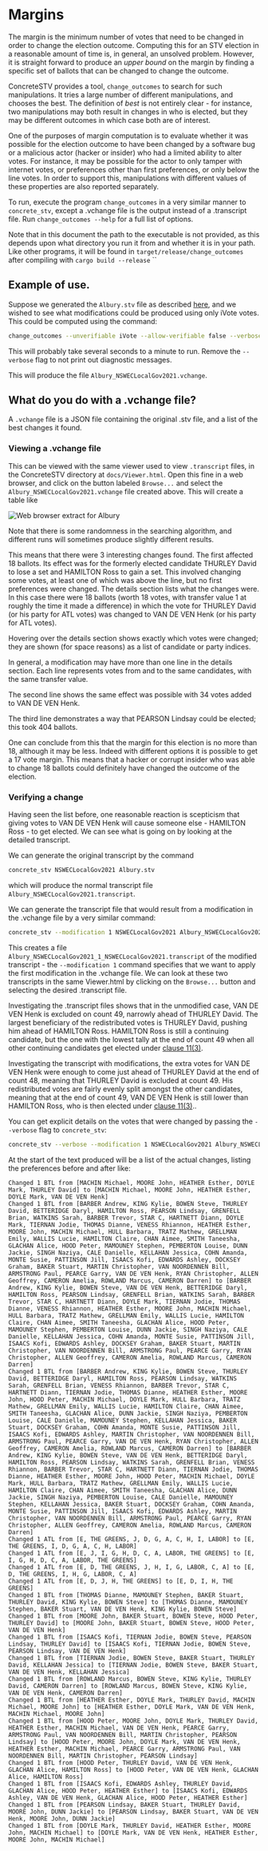 # Margins

The margin is the minimum number of votes that need to be changed in order to change the
election outcome. Computing this for an STV election in a reasonable amount of time is, in general, 
an unsolved problem. However, it is straight forward to produce an *upper bound* on the margin
by finding a specific set of ballots that can be changed to change the outcome.

ConcreteSTV provides a tool, `change_outcomes` to search for such manipulations. It tries a large
number of different manipulations, and chooses the best. The definition of *best* is not
entirely clear - for instance, two manipulations may both result in changes in who is elected,
but they may be different outcomes in which case both are of interest.

One of the purposes of margin computation is to evaluate whether it was possible for 
the election outcome to have been changed by a software bug or a
malicious actor (hacker or insider) who had a limited ability to alter votes.
For instance, it may be possible for the actor to only tamper with internet votes,
or preferences other than first preferences, or only below the line votes. In order to
support this, manipulations with different values of these properties are also reported separately.

To run, execute the program `change_outcomes` in a very similar manner to `concrete_stv`,
except a .vchange file is the output instead of a .transcript file. Run `change_outcomes --help`
for a full list of options.

Note that in this document the path to the executable is not provided, as this depends upon
what directory you run it from and whether it is in your path. Like other programs, it 
will be found in `target/release/change_outcomes` after compiling with `cargo build --release`
``

## Example of use.

Suppose we generated the `Albury.stv` file as described [here](nsw/parse_ec_data_lge.md), and
we wished to see what modifications could be produced using only iVote votes. This could be computed
using the command:
```bash
change_outcomes --unverifiable iVote --allow-verifiable false --verbose NSWECLocalGov2021 Albury.stv 
```
This will probably take several seconds to a minute to run. Remove the `--verbose` flag to not print out diagnostic messages.

This will produce the file `Albury_NSWECLocalGov2021.vchange`.

## What do you do with a .vchange file?

A `.vchange` file is a JSON file containing the original .stv file, and a list of the best
changes it found. 

### Viewing a .vchange file

This can be viewed with the same viewer used to view `.transcript` files, in the ConcreteSTV
directory at `docs/Viewer.html`. Open this fine in a web browser, and click on the button labeled
`Browse...` and select the `Albury_NSWECLocalGov2021.vchange` file created above. This will create
a table like

![Web browser extract for Albury](readme_images/AlburyChangesScreenshot.png)

Note that there is some randomness in the searching algorithm, 
and different runs will sometimes produce slightly different results.

This means that there were 3 interesting changes found. The first affected 18 ballots. Its effect was for
the formerly elected candidate THURLEY David to lose a set and HAMILTON Ross to gain a set. This involved
changing some votes, at least one of which was above the line, but no first preferences were changed. 
The details section lists what the changes
were. In this case there were 18 ballots (worth 18 votes, with transfer value 1 at roughly the time
it made a difference) in which the vote
for THURLEY David (or his party for ATL votes) was changed to VAN DE VEN Henk (or his party for ATL votes).

Hovering over the details section shows exactly which votes were changed; they are shown (for space reasons)
as a list of candidate or party indices.

In general, a modification may have more than one line in the details section. Each line
represents votes from and to the same candidates, with the same transfer value.

The second line shows the same effect was possible with 34 votes added to VAN DE VEN Henk.

The third line demonstrates a way that PEARSON Lindsay could be elected; this took 404 ballots.

One can conclude from this that the margin for this election is no more than 18, although it
may be less. Indeed with different options it is possible to get a 17 vote margin. This means
that a hacker or corrupt insider who was able to change 18 ballots could definitely have changed 
the outcome of the election.

### Verifying a change

Having seen the list before, one reasonable reaction is scepticism that giving votes to
VAN DE VEN Henk will cause someone else - HAMILTON Ross - to get elected. We can see what
is going on by looking at the detailed transcript.

We can generate the original transcript by the command
```bash
concrete_stv NSWECLocalGov2021 Albury.stv
```
which will produce the normal transcript file `Albury_NSWECLocalGov2021.transcript`.

We can generate the transcript file that would result from a modification in the .vchange
file by a very similar command:
```bash
concrete_stv --modification 1 NSWECLocalGov2021 Albury_NSWECLocalGov2021.vchange
```
This creates a file `Albury_NSWECLocalGov2021_1_NSWECLocalGov2021.transcript` of the modified
transcript - the `--modification 1` command specifies that we want to apply the first modification in the .vchange file. We can look at these two transcripts in the same Viewer.html by clicking on
the `Browse...` button and selecting the desired .transcript file.

Investigating the .transcript files shows that in the unmodified case, VAN DE VEN Henk
is excluded on count 49, narrowly ahead of THURLEY David. The largest beneficiary of the
redistributed votes is THURLEY David, pushing him ahead of HAMILTON Ross. HAMILTON Ross is 
still a continuing candidate, but the one with the lowest tally at the end of count 49 
when all other continuing candidates get elected under [clause 11(3)](nsw/NSWLocalCouncilLegislation2021.md).

Investigating the transcript with modifications, the extra votes for VAN DE VEN Henk were
enough to come just ahead of THURLEY David at the end of count 48, meaning that
THURLEY David is excluded at count 49. His redistributed votes are fairly evenly split
amongst the other candidates, meaning that at the end of count 49, VAN DE VEN Henk is
still lower than HAMILTON Ross, who is then elected under [clause 11(3)](nsw/NSWLocalCouncilLegislation2021.md)..

You can get explicit details on the votes that were changed by passing the `--verbose` flag
to `concrete_stv`:
```bash
concrete_stv --verbose --modification 1 NSWECLocalGov2021 Albury_NSWECLocalGov2021.vchange
```

At the start of the text produced will be a list of the actual changes, listing the preferences before and after like:
```text
Changed 1 BTL from [MACHIN Michael, MOORE John, HEATHER Esther, DOYLE Mark, THURLEY David] to [MACHIN Michael, MOORE John, HEATHER Esther, DOYLE Mark, VAN DE VEN Henk]
Changed 1 BTL from [BARBER Andrew, KING Kylie, BOWEN Steve, THURLEY David, BETTERIDGE Daryl, HAMILTON Ross, PEARSON Lindsay, GRENFELL Brian, WATKINS Sarah, BARBER Trevor, STAR C, HARTNETT Diann, DOYLE Mark, TIERNAN Jodie, THOMAS Dianne, VENESS Rhiannon, HEATHER Esther, MOORE John, MACHIN Michael, HULL Barbara, TRATZ Mathew, GRELLMAN Emily, WALLIS Lucie, HAMILTON Claire, CHAN Aimee, SMITH Taneesha, GLACHAN Alice, HOOD Peter, MAMOUNEY Stephen, PEMBERTON Louise, DUNN Jackie, SINGH Naziya, CALE Danielle, KELLAHAN Jessica, COHN Amanda, MONTE Susie, PATTINSON Jill, ISAACS Kofi, EDWARDS Ashley, DOCKSEY Graham, BAKER Stuart, MARTIN Christopher, VAN NOORDENNEN Bill, ARMSTRONG Paul, PEARCE Garry, VAN DE VEN Henk, RYAN Christopher, ALLEN Geoffrey, CAMERON Amelia, ROWLAND Marcus, CAMERON Darren] to [BARBER Andrew, KING Kylie, BOWEN Steve, VAN DE VEN Henk, BETTERIDGE Daryl, HAMILTON Ross, PEARSON Lindsay, GRENFELL Brian, WATKINS Sarah, BARBER Trevor, STAR C, HARTNETT Diann, DOYLE Mark, TIERNAN Jodie, THOMAS Dianne, VENESS Rhiannon, HEATHER Esther, MOORE John, MACHIN Michael, HULL Barbara, TRATZ Mathew, GRELLMAN Emily, WALLIS Lucie, HAMILTON Claire, CHAN Aimee, SMITH Taneesha, GLACHAN Alice, HOOD Peter, MAMOUNEY Stephen, PEMBERTON Louise, DUNN Jackie, SINGH Naziya, CALE Danielle, KELLAHAN Jessica, COHN Amanda, MONTE Susie, PATTINSON Jill, ISAACS Kofi, EDWARDS Ashley, DOCKSEY Graham, BAKER Stuart, MARTIN Christopher, VAN NOORDENNEN Bill, ARMSTRONG Paul, PEARCE Garry, RYAN Christopher, ALLEN Geoffrey, CAMERON Amelia, ROWLAND Marcus, CAMERON Darren]
Changed 1 BTL from [BARBER Andrew, KING Kylie, BOWEN Steve, THURLEY David, BETTERIDGE Daryl, HAMILTON Ross, PEARSON Lindsay, WATKINS Sarah, GRENFELL Brian, VENESS Rhiannon, BARBER Trevor, STAR C, HARTNETT Diann, TIERNAN Jodie, THOMAS Dianne, HEATHER Esther, MOORE John, HOOD Peter, MACHIN Michael, DOYLE Mark, HULL Barbara, TRATZ Mathew, GRELLMAN Emily, WALLIS Lucie, HAMILTON Claire, CHAN Aimee, SMITH Taneesha, GLACHAN Alice, DUNN Jackie, SINGH Naziya, PEMBERTON Louise, CALE Danielle, MAMOUNEY Stephen, KELLAHAN Jessica, BAKER Stuart, DOCKSEY Graham, COHN Amanda, MONTE Susie, PATTINSON Jill, ISAACS Kofi, EDWARDS Ashley, MARTIN Christopher, VAN NOORDENNEN Bill, ARMSTRONG Paul, PEARCE Garry, VAN DE VEN Henk, RYAN Christopher, ALLEN Geoffrey, CAMERON Amelia, ROWLAND Marcus, CAMERON Darren] to [BARBER Andrew, KING Kylie, BOWEN Steve, VAN DE VEN Henk, BETTERIDGE Daryl, HAMILTON Ross, PEARSON Lindsay, WATKINS Sarah, GRENFELL Brian, VENESS Rhiannon, BARBER Trevor, STAR C, HARTNETT Diann, TIERNAN Jodie, THOMAS Dianne, HEATHER Esther, MOORE John, HOOD Peter, MACHIN Michael, DOYLE Mark, HULL Barbara, TRATZ Mathew, GRELLMAN Emily, WALLIS Lucie, HAMILTON Claire, CHAN Aimee, SMITH Taneesha, GLACHAN Alice, DUNN Jackie, SINGH Naziya, PEMBERTON Louise, CALE Danielle, MAMOUNEY Stephen, KELLAHAN Jessica, BAKER Stuart, DOCKSEY Graham, COHN Amanda, MONTE Susie, PATTINSON Jill, ISAACS Kofi, EDWARDS Ashley, MARTIN Christopher, VAN NOORDENNEN Bill, ARMSTRONG Paul, PEARCE Garry, RYAN Christopher, ALLEN Geoffrey, CAMERON Amelia, ROWLAND Marcus, CAMERON Darren]
Changed 1 ATL from [E, THE GREENS, J, D, G, A, C, H, I, LABOR] to [E, THE GREENS, I, D, G, A, C, H, LABOR]
Changed 1 ATL from [E, J, I, G, H, D, C, A, LABOR, THE GREENS] to [E, I, G, H, D, C, A, LABOR, THE GREENS]
Changed 1 ATL from [E, D, THE GREENS, J, H, I, G, LABOR, C, A] to [E, D, THE GREENS, I, H, G, LABOR, C, A]
Changed 1 ATL from [E, D, J, H, THE GREENS] to [E, D, I, H, THE GREENS]
Changed 1 BTL from [THOMAS Dianne, MAMOUNEY Stephen, BAKER Stuart, THURLEY David, KING Kylie, BOWEN Steve] to [THOMAS Dianne, MAMOUNEY Stephen, BAKER Stuart, VAN DE VEN Henk, KING Kylie, BOWEN Steve]
Changed 1 BTL from [MOORE John, BAKER Stuart, BOWEN Steve, HOOD Peter, THURLEY David] to [MOORE John, BAKER Stuart, BOWEN Steve, HOOD Peter, VAN DE VEN Henk]
Changed 1 BTL from [ISAACS Kofi, TIERNAN Jodie, BOWEN Steve, PEARSON Lindsay, THURLEY David] to [ISAACS Kofi, TIERNAN Jodie, BOWEN Steve, PEARSON Lindsay, VAN DE VEN Henk]
Changed 1 BTL from [TIERNAN Jodie, BOWEN Steve, BAKER Stuart, THURLEY David, KELLAHAN Jessica] to [TIERNAN Jodie, BOWEN Steve, BAKER Stuart, VAN DE VEN Henk, KELLAHAN Jessica]
Changed 1 BTL from [ROWLAND Marcus, BOWEN Steve, KING Kylie, THURLEY David, CAMERON Darren] to [ROWLAND Marcus, BOWEN Steve, KING Kylie, VAN DE VEN Henk, CAMERON Darren]
Changed 1 BTL from [HEATHER Esther, DOYLE Mark, THURLEY David, MACHIN Michael, MOORE John] to [HEATHER Esther, DOYLE Mark, VAN DE VEN Henk, MACHIN Michael, MOORE John]
Changed 1 BTL from [HOOD Peter, MOORE John, DOYLE Mark, THURLEY David, HEATHER Esther, MACHIN Michael, VAN DE VEN Henk, PEARCE Garry, ARMSTRONG Paul, VAN NOORDENNEN Bill, MARTIN Christopher, PEARSON Lindsay] to [HOOD Peter, MOORE John, DOYLE Mark, VAN DE VEN Henk, HEATHER Esther, MACHIN Michael, PEARCE Garry, ARMSTRONG Paul, VAN NOORDENNEN Bill, MARTIN Christopher, PEARSON Lindsay]
Changed 1 BTL from [HOOD Peter, THURLEY David, VAN DE VEN Henk, GLACHAN Alice, HAMILTON Ross] to [HOOD Peter, VAN DE VEN Henk, GLACHAN Alice, HAMILTON Ross]
Changed 1 BTL from [ISAACS Kofi, EDWARDS Ashley, THURLEY David, GLACHAN Alice, HOOD Peter, HEATHER Esther] to [ISAACS Kofi, EDWARDS Ashley, VAN DE VEN Henk, GLACHAN Alice, HOOD Peter, HEATHER Esther]
Changed 1 BTL from [PEARSON Lindsay, BAKER Stuart, THURLEY David, MOORE John, DUNN Jackie] to [PEARSON Lindsay, BAKER Stuart, VAN DE VEN Henk, MOORE John, DUNN Jackie]
Changed 1 BTL from [DOYLE Mark, THURLEY David, HEATHER Esther, MOORE John, MACHIN Michael] to [DOYLE Mark, VAN DE VEN Henk, HEATHER Esther, MOORE John, MACHIN Michael]
```

